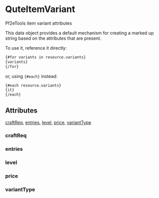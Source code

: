 # QuteItemVariant

Pf2eTools item variant attributes

This data object provides a default mechanism for creating
a marked up string based on the attributes that are present.

To use it, reference it directly:

```md
{#for variants in resource.variants}
{variants}
{/for}
```

or, using `{#each}` instead:

```md
{#each resource.variants}
{it}
{/each}
```

## Attributes

[craftReq](#craftreq), [entries](#entries), [level](#level), [price](#price), [variantType](#varianttype)


### craftReq


### entries


### level


### price


### variantType
